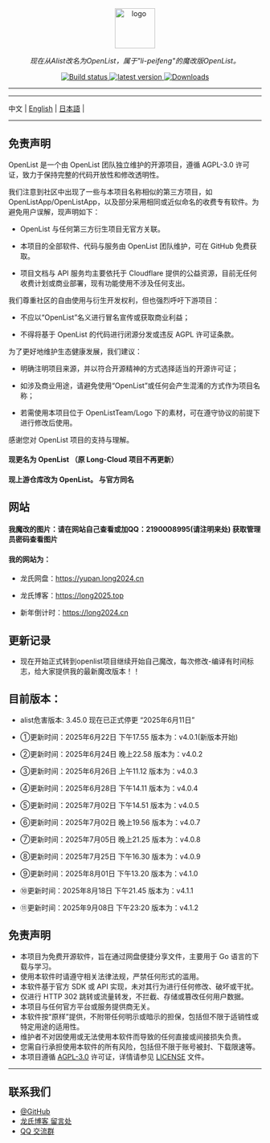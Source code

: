 <div align="center">
  <img width="80px" alt="logo" src="https://long2024.cn/image/logo-Y.png"/></a>
  <p><em>现在从Alist改名为OpenList，属于"li-peifeng"的魔改版OpenList。</em></p>
<div>
  <a href="https://github.com/lyy2005a2/OpenList/actions?query=workflow%3ABuild">
    <img src="https://img.shields.io/github/actions/workflow/status/lyy2005a2/OpenList/build.yml?branch=main" alt="Build status" />
  </a>
  <a href="https://github.com/lyy2005a2/OpenList/releases">
    <img src="https://img.shields.io/github/release/lyy2005a2/OpenList" alt="latest version" />
  </a>
  <a href="https://github.com/lyy2005a2/OpenList/releases">
    <img src="https://img.shields.io/github/downloads/lyy2005a3/OpenList/total?color=%239F7AEA&logo=github" alt="Downloads" />
  </a>
</div>
</div>

---
---

中文 | [English](./README_en.md) | [日本語](./README_ja.md) |

---

## 免责声明

OpenList 是一个由 OpenList 团队独立维护的开源项目，遵循 AGPL-3.0 许可证，致力于保持完整的代码开放性和修改透明性。

我们注意到社区中出现了一些与本项目名称相似的第三方项目，如 OpenListApp/OpenListApp，以及部分采用相同或近似命名的收费专有软件。为避免用户误解，现声明如下：

- OpenList 与任何第三方衍生项目无官方关联。

- 本项目的全部软件、代码与服务由 OpenList 团队维护，可在 GitHub 免费获取。

- 项目文档与 API 服务均主要依托于 Cloudflare 提供的公益资源，目前无任何收费计划或商业部署，现有功能使用不涉及任何支出。

我们尊重社区的自由使用与衍生开发权利，但也强烈呼吁下游项目：

- 不应以“OpenList”名义进行冒名宣传或获取商业利益；

- 不得将基于 OpenList 的代码进行闭源分发或违反 AGPL 许可证条款。

为了更好地维护生态健康发展，我们建议：

- 明确注明项目来源，并以符合开源精神的方式选择适当的开源许可证；

- 如涉及商业用途，请避免使用“OpenList”或任何会产生混淆的方式作为项目名称；

- 若需使用本项目位于 OpenListTeam/Logo 下的素材，可在遵守协议的前提下进行修改后使用。

感谢您对 OpenList 项目的支持与理解。

#### 现更名为 OpenList （原 Long-Cloud 项目不再更新）

#### 现上游仓库改为 OpenList。 与官方同名

## 网站

#### 我魔改的图片：请在网站自己查看或加QQ：2190008995(请注明来处) 获取管理员密码查看图片

#### 我的网站为：

- 龙氏网盘：https://yupan.long2024.cn

- 龙氏博客：https://long2025.top

- 新年倒计时：https://long2024.cn

## 更新记录

- 现在开始正式转到openlist项目继续开始自己魔改，每次修改-编译有时间标志，给大家提供我的最新魔改版本！！

## 目前版本：

- alist危害版本: 3.45.0 现在已正式停更 “2025年6月11日”

- ①更新时间：2025年6月22日 下午17.55  版本为：v4.0.1(新版本开始)

- ②更新时间：2025年6月24日 晚上22.58  版本为：v4.0.2

- ③更新时间：2025年6月26日 上午11.12  版本为：v4.0.3

- ④更新时间：2025年6月28日 下午14.11  版本为：v4.0.4

- ⑤更新时间：2025年7月02日 下午14.51  版本为：v4.0.5

- ⑥更新时间：2025年7月02日 晚上19.56  版本为：v4.0.7

- ⑦更新时间：2025年7月05日 晚上21.25  版本为：v4.0.8

- ⑧更新时间：2025年7月25日 下午16.30  版本为：v4.0.9

- ⑨更新时间：2025年8月01日 下午13.20  版本为：v4.1.0 

- ⑩更新时间：2025年8月18日 下午21.45  版本为：v4.1.1

- ⑪更新时间：2025年9月08日 下午23:20  版本为：v4.1.2


## 免责声明

- 本项目为免费开源软件，旨在通过网盘便捷分享文件，主要用于 Go 语言的下载与学习。
- 使用本软件时请遵守相关法律法规，严禁任何形式的滥用。
- 本软件基于官方 SDK 或 API 实现，未对其行为进行任何修改、破坏或干扰。
- 仅进行 HTTP 302 跳转或流量转发，不拦截、存储或篡改任何用户数据。
- 本项目与任何官方平台或服务提供商无关。
- 本软件按“原样”提供，不附带任何明示或暗示的担保，包括但不限于适销性或特定用途的适用性。
- 维护者不对因使用或无法使用本软件而导致的任何直接或间接损失负责。
- 您需自行承担使用本软件的所有风险，包括但不限于账号被封、下载限速等。
- 本项目遵循 [AGPL-3.0](https://www.gnu.org/licenses/agpl-3.0.txt) 许可证，详情请参见 [LICENSE](./LICENSE) 文件。

---

## 联系我们

- [@GitHub](https://github.com/OpenListTeam) 
- [龙氏博客 留言处](https://long2025.top/wall/all) 
- [QQ 交流群](https://qm.qq.com/cgi-bin/qm/qr?k=eDAMuOM5uMg0PYze1hvGYaqvaa9fnVmv&jump_from=webapi&authKey=gmts3WflN2PFR5gsb+6YFsqFLTFfLt99duLtv3y4iIPC2dxbMhvSIOPxWt/IFjAq)